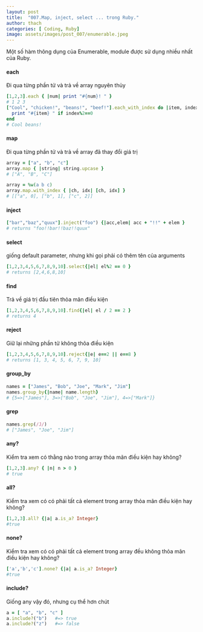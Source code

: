 ```yaml
---
layout: post
title:  "007.Map, inject, select ... trong Ruby."
author: thach
categories: [ Coding, Ruby]
image: assets/images/post_007/enumerable.jpeg
---
```

Một số hàm thông dụng của Enumerable, module được sử dụng nhiều nhất của Ruby.

#### each
Đi qua từng phần tử và trả về array nguyên thủy
```ruby
[1,2,3].each { |num| print "#{num}! " }
# 1 2 3
["Cool", "chicken!", "beans!", "beef!"].each_with_index do |item, index|
  print "#{item} " if index%2==0
end
# Cool beans!
```
#### map
Đi qua từng phần tử và trả về array đã thay đổi giá trị
```ruby
array = ["a", "b", "c"]
array.map { |string| string.upcase }
# ["A", "B", "C"]

array = %w(a b c)
array.map.with_index { |ch, idx| [ch, idx] }
# [["a", 0], ["b", 1], ["c", 2]]
```
#### inject
```ruby
["bar","baz","quux"].inject("foo") {|acc,elem| acc + "!!" + elem }
# returns "foo!!bar!!baz!!quux"
```
#### select
giống default parameter, nhưng khi gọi phải có thêm tên của arguments
```ruby
[1,2,3,4,5,6,7,8,9,10].select{|el| el%2 == 0 }
# returns [2,4,6,8,10]
```
#### find
Trả về giá trị đầu tiên thỏa mãn điều kiện
```ruby
[1,2,3,4,5,6,7,8,9,10].find{|el| el / 2 == 2 }
# returns 4
```
#### reject
Giữ lại những phần tử không thõa điều kiện
```ruby
[1,2,3,4,5,6,7,8,9,10].reject{|e| e==2 || e==8 }
# returns [1, 3, 4, 5, 6, 7, 9, 10]
```
#### group_by
```ruby
names = ["James", "Bob", "Joe", "Mark", "Jim"]
names.group_by{|name| name.length}
# {5=>["James"], 3=>["Bob", "Joe", "Jim"], 4=>["Mark"]}
```
#### grep
```ruby
names.grep(/J/)
# ["James", "Joe", "Jim"]
```
#### any?
Kiểm tra xem có thằng nào trong array thỏa mãn điều kiện hay không?
```ruby
[1,2,3].any? { |n| n > 0 }
# true
```
#### all?
Kiểm tra xem có có phải tất cả element trong array thỏa mãn điều kiện hay không?
```ruby
[1,2,3].all? {|a| a.is_a? Integer}
#true
```
#### none?
Kiểm tra xem có có phải tất cả element trong array đều không thỏa mãn điều kiện hay không?
```ruby
['a','b','c'].none? {|a| a.is_a? Integer}
#true
```
#### include?
Giống any vậy đó, nhưng cụ thể hơn chút
```ruby
a = [ "a", "b", "c" ]
a.include?("b")   #=> true
a.include?("z")   #=> false
```
